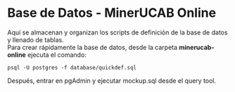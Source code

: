# Base de Datos - MinerUCAB Online
Aquí se almacenan y organizan los scripts de definición de la base de datos y llenado de tablas.  
Para crear rápidamente la base de datos, desde la carpeta __minerucab-online__ ejecuta el comando:  

    psql -U postgres -f database/quickdef.sql

Después, entrar en pgAdmin y ejecutar mockup.sql desde el query tool.